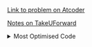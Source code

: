 [Link to problem on Atcoder](https://atcoder.jp/contests/dp/tasks/dp_d)

[Notes on TakeUForward](https://takeuforward.org/data-structure/0-1-knapsack-dp-19/)

<details><summary>Most Optimised Code</summary>

![](https://github.com/archishmanghos/code-images/blob/master/DP-Striver/Lec-19.png)

</details>